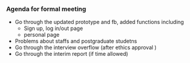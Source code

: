### Agenda for formal meeting

* Go through the updated prototype and fb,  added functions  including
  * Sign up, log in/out page
  * personal page
* Problems about staffs and postgraduate studetns
* Go through the interview overflow (after ethics approval )
* Go through the interim report (if time allowed)